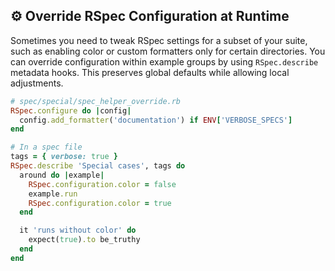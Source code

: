 ## ⚙️ Override RSpec Configuration at Runtime

Sometimes you need to tweak RSpec settings for a subset of your suite, such as enabling color or custom formatters only for certain directories. You can override configuration within example groups by using `RSpec.describe` metadata hooks. This preserves global defaults while allowing local adjustments.

```ruby
# spec/special/spec_helper_override.rb
RSpec.configure do |config|
  config.add_formatter('documentation') if ENV['VERBOSE_SPECS']
end

# In a spec file
tags = { verbose: true }
RSpec.describe 'Special cases', tags do
  around do |example|
    RSpec.configuration.color = false
    example.run
    RSpec.configuration.color = true
  end

  it 'runs without color' do
    expect(true).to be_truthy
  end
end
```